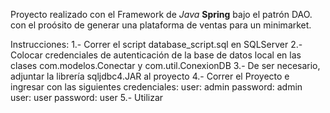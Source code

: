 Proyecto realizado con el Framework de *Java* **Spring** bajo el patrón DAO. con el proósito de generar una plataforma de ventas para un minimarket.

Instrucciones:
	1.- Correr el script database_script.sql en SQLServer
	2.- Colocar credenciales de autenticación de la base de datos local
		en las clases com.modelos.Conectar y com.util.ConexionDB
	3.- De ser necesario, adjuntar la librería sqljdbc4.JAR al proyecto
	4.- Correr el Proyecto e ingresar con las siguientes credenciales:
		user: admin  password: admin
		user: user   password: user
	5.- Utilizar

